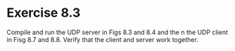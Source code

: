 # Exercise 8.3
Compile and run the UDP server in Figs 8.3 and 8.4 and the n the UDP client in Fisg 8.7 and 8.8. Verify that the client and server work together.
